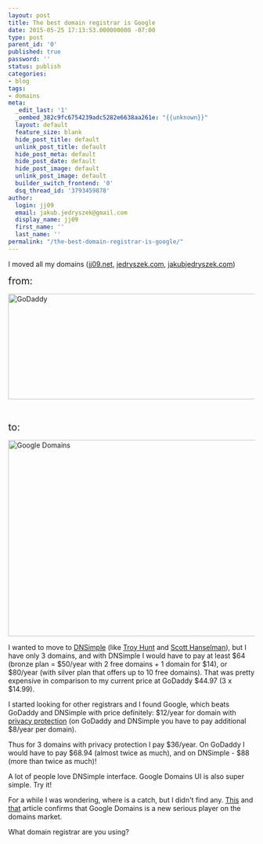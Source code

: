 ```yaml
---
layout: post
title: The best domain registrar is Google
date: 2015-05-25 17:13:53.000000000 -07:00
type: post
parent_id: '0'
published: true
password: ''
status: publish
categories:
- blog
tags:
- domains
meta:
  _edit_last: '1'
  _oembed_382c9fc6754239adc5282e6638aa261e: "{{unknown}}"
  layout: default
  feature_size: blank
  hide_post_title: default
  unlink_post_title: default
  hide_post_meta: default
  hide_post_date: default
  hide_post_image: default
  unlink_post_image: default
  builder_switch_frontend: '0'
  dsq_thread_id: '3793459878'
author:
  login: jj09
  email: jakub.jedryszek@gmail.com
  display_name: jj09
  first_name: ''
  last_name: ''
permalink: "/the-best-domain-registrar-is-google/"
---
```

<p>I moved all my domains (<a href="http://jj09.net">jj09.net</a>, <a href="http://jedryszek.com">jedryszek.com</a>, <a href="http://jakubjedryszek.com">jakubjedryszek.com</a>)</p>
<p><span style="font-size: 20px;">from:</span></p>
<p><img class="aligncenter size-full wp-image-9831" src="{{ site.baseurl }}/assets/2015/05/godaddy.jpg" alt="GoDaddy" width="600" height="215" /></p>
<p>&nbsp;</p>
<p><span style="font-size: 20px;">to:</span></p>
<p><a href="https://domains.google.com"><img class="aligncenter size-full wp-image-9611" src="{{ site.baseurl }}/assets/2015/05/googledomains.jpg" alt="Google Domains" width="740" height="400" /></a></p>
<p>I wanted to move to <a href="https://dnsimple.com">DNSimple</a> (like <a href="http://www.troyhunt.com/2014/06/moving-from-godaddy-to-dnsimple.html">Troy Hunt</a> and <a href="https://twitter.com/shanselman/status/150295885065101312">Scott Hanselman</a>), but I have only 3 domains, and with DNSimple I would have to pay at least <span>$</span>64 (bronze plan = <span>$</span>50/year with 2 free domains + 1 domain for <span>$</span>14), or <span>$</span>80/year (with silver plan that offers up to 10 free domains). That was pretty expensive in comparison to my current price at GoDaddy <span>$</span>44.97 (3 x <span>$</span>14.99).</p>
<p>I started looking for other registrars and I found Google, which beats GoDaddy and DNSimple with price definitely: <span>$</span>12/year for domain with <span style="text-decoration: underline;">privacy protection</span> (on GoDaddy and DNSimple you have to pay additional <span>$</span>8/year per domain).</p>
<p>Thus for 3 domains with privacy protection I pay <span>$</span>36/year. On GoDaddy I would have to pay <span>$</span>68.94 (almost twice as much), and on DNSimple - <span>$</span>88 (more than twice as much)!</p>
<p>A lot of people love DNSimple interface. Google Domains UI is also super simple. Try it!</p>
<p>For a while I was wondering, where is a catch, but I didn't find any. <a href="http://www.geekwire.com/2014/watch-godaddy-googles-fuss-domain-service-poses-serious-threat-traditional-registrars/">This</a> and <a href="http://www.geekwire.com/2015/google-domains-useful-small-business-owners-useless-many-cases/">that</a> article confirms that Google Domains is a new serious player on the domains market.</p>
<p>What domain registrar are you using?</p>
